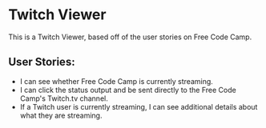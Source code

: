 # Twitch Viewer

This is a Twitch Viewer, based off of the user stories on Free Code Camp.

## User Stories:   
- I can see whether Free Code Camp is currently streaming.
- I can click the status output and be sent directly to the Free Code Camp's Twitch.tv channel.
- If a Twitch user is currently streaming, I can see additional details about what they are streaming.
